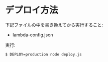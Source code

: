 # デプロイ方法

下記ファイルの中を書き換えてから実行すること:

- lambda-config.json

実行:

```
$ DEPLOY=production node deploy.js
```
